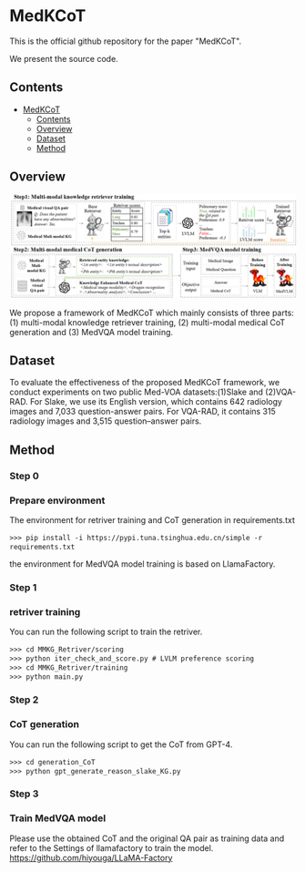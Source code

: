 # MedKCoT

This is the official github repository for the paper "MedKCoT".

We present the source code.

## Contents

- [MedKCoT](#MedKCoT)
  - [Contents](#Contents)
  - [Overview](#Overview)
  - [Dataset](#Dataset)
  - [Method](#Method)

## Overview
![MedKCoT](https://github.com/EnjoyFailure/MedKCoT/blob/main/framework.jpg)

We propose a framework of MedKCoT which mainly consists of three parts: (1) multi-modal knowledge retriever training, (2) multi-modal medical CoT generation and (3) MedVQA model training.

## Dataset
To evaluate the effectiveness of the proposed MedKCoT framework, we conduct experiments on two public Med-VOA datasets:(1)Slake and (2)VQA-RAD.
For Slake, we use its English version, which contains 642 radiology images and 7,033 question-answer pairs. For VQA-RAD, it contains 315 radiology images and 3,515 question–answer pairs.

## Method

### Step 0 
### Prepare environment
The environment for retriver training and CoT generation in requirements.txt
```
>>> pip install -i https://pypi.tuna.tsinghua.edu.cn/simple -r requirements.txt
```
the environment for MedVQA model training is based on LlamaFactory.

### Step 1
### retriver training
You can run the following script to train the retriver.
```
>>> cd MMKG_Retriver/scoring
>>> python iter_check_and_score.py # LVLM preference scoring
>>> cd MMKG_Retriver/training
>>> python main.py
```

### Step 2 
### CoT generation
You can run the following script to get the CoT from GPT-4.
```
>>> cd generation_CoT
>>> python gpt_generate_reason_slake_KG.py
```

### Step 3
### Train MedVQA model
Please use the obtained CoT and the original QA pair as training data and refer to the Settings of llamafactory to train the model.
https://github.com/hiyouga/LLaMA-Factory


